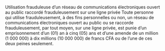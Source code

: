 Utilisation frauduleuse d’un réseau de communications électroniques ouvert au public raccordé frauduleusement sur une ligne privée
Toute personne qui utilise frauduleusement, à des fins personnelles ou non, un réseau de communications électroniques ouvert au public ou se raccorde frauduleusement, par tout moyen, sur une ligne privée, est punie d’un emprisonnement d’un (01) an à cinq (05) ans et d’une amende de un million (1 000 000) à dix millions (10 000 000) de francs CFA ou de l’une de ces deux peines seulement.